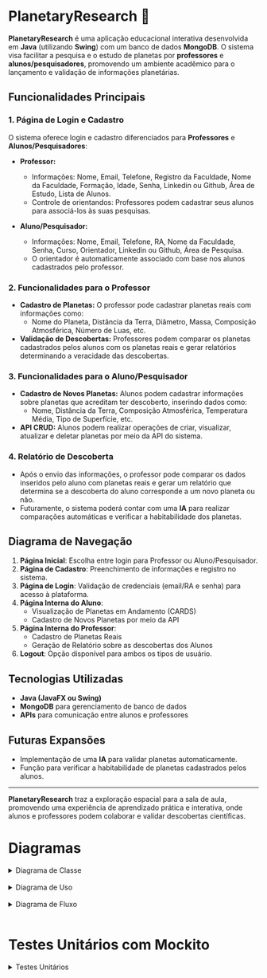 # PlanetaryResearch 🌌

**PlanetaryResearch** é uma aplicação educacional interativa desenvolvida em **Java** (utilizando **Swing**) com um banco de dados **MongoDB**. O sistema visa facilitar a pesquisa e o estudo de planetas por **professores** e **alunos/pesquisadores**, promovendo um ambiente acadêmico para o lançamento e validação de informações planetárias.

## Funcionalidades Principais

### 1. Página de Login e Cadastro
O sistema oferece login e cadastro diferenciados para **Professores** e **Alunos/Pesquisadores**:
- **Professor:**
  - Informações: Nome, Email, Telefone, Registro da Faculdade, Nome da Faculdade, Formação, Idade, Senha, Linkedin ou Github, Área de Estudo, Lista de Alunos.
  - Controle de orientandos: Professores podem cadastrar seus alunos para associá-los às suas pesquisas.

- **Aluno/Pesquisador:**
  - Informações: Nome, Email, Telefone, RA, Nome da Faculdade, Senha, Curso, Orientador, Linkedin ou Github, Área de Pesquisa.
  - O orientador é automaticamente associado com base nos alunos cadastrados pelo professor.

### 2. Funcionalidades para o Professor
- **Cadastro de Planetas:** O professor pode cadastrar planetas reais com informações como:
  - Nome do Planeta, Distância da Terra, Diâmetro, Massa, Composição Atmosférica, Número de Luas, etc.
- **Validação de Descobertas:** Professores podem comparar os planetas cadastrados pelos alunos com os planetas reais e gerar relatórios determinando a veracidade das descobertas.

### 3. Funcionalidades para o Aluno/Pesquisador
- **Cadastro de Novos Planetas:** Alunos podem cadastrar informações sobre planetas que acreditam ter descoberto, inserindo dados como:
  - Nome, Distância da Terra, Composição Atmosférica, Temperatura Média, Tipo de Superfície, etc.
- **API CRUD:** Alunos podem realizar operações de criar, visualizar, atualizar e deletar planetas por meio da API do sistema.

### 4. Relatório de Descoberta
- Após o envio das informações, o professor pode comparar os dados inseridos pelo aluno com planetas reais e gerar um relatório que determina se a descoberta do aluno corresponde a um novo planeta ou não.
- Futuramente, o sistema poderá contar com uma **IA** para realizar comparações automáticas e verificar a habitabilidade dos planetas.

## Diagrama de Navegação

1. **Página Inicial**: Escolha entre login para Professor ou Aluno/Pesquisador.
2. **Página de Cadastro**: Preenchimento de informações e registro no sistema.
3. **Página de Login**: Validação de credenciais (email/RA e senha) para acesso à plataforma.
4. **Página Interna do Aluno**:
   - Visualização de Planetas em Andamento (CARDS)
   - Cadastro de Novos Planetas por meio da API
5. **Página Interna do Professor**:
   - Cadastro de Planetas Reais
   - Geração de Relatório sobre as descobertas dos Alunos
6. **Logout**: Opção disponível para ambos os tipos de usuário.

## Tecnologias Utilizadas
- **Java (JavaFX ou Swing)**
- **MongoDB** para gerenciamento de banco de dados
- **APIs** para comunicação entre alunos e professores

## Futuras Expansões
- Implementação de uma **IA** para validar planetas automaticamente.
- Função para verificar a habitabilidade de planetas cadastrados pelos alunos.

---

**PlanetaryResearch** traz a exploração espacial para a sala de aula, promovendo uma experiência de aprendizado prática e interativa, onde alunos e professores podem colaborar e validar descobertas científicas.


# Diagramas

<details>
<summary> Diagrama de Classe</summary>

``` mermaid

classDiagram
    class Aluno {
        +String nome
        +String email
        +String telefone
        +String ra
        +String nomeFaculdade
        +String senha
        +String curso
        +String orientador
        +String linkedinGithub
        +String areaDePesquisa
        +String tipoUsuario
        +cadastrar()
        +login()
        +cadastrarPlanetas()
        +verPlaneta()
        +atualizarPlaneta()
        +deletarPlaneta()
    }

    class Professor {
        +String nome
        +String email
        +String telefone
        +String registroFaculdade
        +String nomeFaculdade
        +String formacao
        +String idade
        +String senha
        +String linkedinGithub
        +String areaDeEstudo
        +List<String> alunos
        +String tipoUsuario
        +cadastrar()
        +fazerLogin()
        +cadastrarPlaneta()
        +gerarRelatorio()
    }

    class Planeta {
        +String id
        +String nomePlaneta
        +double distanciaDaTerra
        +String foto
        +double diametro
        +double massa
        +String composicaoAtmosferica
        +double temperaturaMedia
        +int numeroDeLuas
        +String periodoOrbital
        +String tipoDeSuperficie
        +String atividadeGeologica
        +String possibilidadeDeAgua
        +String campoMagnetico
        +String radiacao
        +String gravidade
        +String caracteristicasEspeciais
        +String tipo
        +String idAluno
        +listarPesquisasAll()
        +listarPesquisasAluno()
        +listarPlanetaProfessor()
    }

    %% Relationships
    Aluno "1" --> "0..*" Planeta : cadastra >
    Professor "1" --> "0..*" Planeta : cadastra >
    Professor "1" --> "0..*" Aluno : mentor >
    Aluno "1" --> "0..1" Professor : tem mentor >
    Planeta "1" --> "0..1" Aluno : associado a >
    Planeta "1" --> "0..1" Professor : associado a >

```

</details>

<br>

<details>
<summary> Diagrama de Uso</summary>

``` mermaid

%%{ flowchart: { "nodeSpacing": 50, "edgeSpacing": 20, "curve": "linear" } }%%
graph TD
    A[Professor] -->|Se Cadastrar| UC1[Cadastro]
    A -->|Fazer Login| UC2[Login]
    A -->|Cadastrar Planeta| UC3[Cadastrar Planeta]
    A -->|Gerar Relatório| UC4[Gerar Relatório]
    
    B[Aluno] -->|Se Cadastrar| UC5[Cadastro]
    B -->|Fazer Login| UC6[Login]
    B -->|Cadastrar Planeta| UC7[Cadastrar Planeta]
    B -->|Atualizar Planeta| UC8[Atualizar Planeta]
    B -->|Excluir Planeta| UC9[Excluir Planeta]


```

</details>

<br>

<details>
<summary> Diagrama de Fluxo</summary>

``` mermaid

%%{ init: { "theme": "default" } }%%
graph TD
    A[Início] --> B[Se cadastrar]
    B --> C[Fazer login]
    C --> D{Professor ou Aluno?}
    D --> E[Ações do Professor]
    E --> F[– Cadastrar Planeta]
    E --> G[– Gerar Relatório]
    D --> H[Ações do Aluno]
    H --> I[– Cadastrar Planeta]
    H --> J[– Atualizar Planeta]
    H --> K[– Excluir Planeta]
    K --> L[Fim]


```

</details>

<br>

# Testes Unitários com Mockito 

<details>
  <summary> Testes Unitários</summary>

  - **Relatório Controller**  
  ![relatorioController](teste_unitarios/relatorioController.png)

  - **Professor Controller**  
  ![professorController](teste_unitarios/professorController.png)

  - **Pesquisa Controller**  
  ![pesquisaController](teste_unitarios/pesquisaController.png)

  - **Login Controller**  
  ![loginController](teste_unitarios/loginController.png)

  - **Aluno Controller**  
  ![alunoController](teste_unitarios/alunoController.png)

</details>

